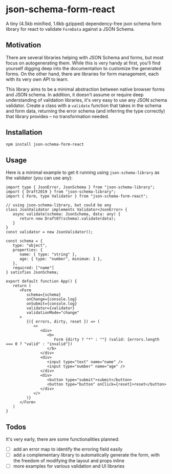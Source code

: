 # json-schema-form-react

A tiny (4.5kb minified, 1.6kb gzipped) dependency-free json schema form library for react to validate `FormData` against a JSON Schema. 

## Motivation
There are several libraries helping with JSON Schema and forms, but most focus on autogenerating them. While this is very handy at first, you'll find yourself digging deep into the documentation to customize the generated forms. On the other hand, there are libraries for form management, each with its very own API to learn.

This library aims to be a minimal abstraction between native browser forms and JSON schema. In addition, it doesn't assume or require deep understanding of validation libraries, it's very easy to use any JSON schema validator. Create a class with a `validate` function that takes in the schema and form data, returning the error schema (and inferring the type correctly) that library provides – no transformation needed.

## Installation

```bash
npm install json-schema-form-react
```

## Usage
Here is a minimal example to get it running using `json-schema-library` as the validator (you can use any):

```tsx
import type { JsonError, JsonSchema } from "json-schema-library";
import { Draft2019 } from "json-schema-library";
import { Form, type Validator } from "json-schema-form-react"; 

// using json-schema-library, but could be any
class JsonValidator implements Validator<JsonError> {
   async validate(schema: JsonSchema, data: any) {
      return new Draft07(schema).validate(data);
   }
}
const validator = new JsonValidator();

const schema = {
   type: "object",
   properties: {
      name: { type: "string" },
      age: { type: "number", minimum: 1 },
   },
   required: ["name"]
} satisfies JsonSchema;

export default function App() {
   return (
      <Form
         schema={schema}
         onChange={console.log}
         onSubmit={console.log}
         validator={validator}
         validationMode="change"
      >
         {({ errors, dirty, reset }) => (
            <>
               <div>
                  <b>
                     Form {dirty ? "*" : ""} (valid: {errors.length === 0 ? "valid" : "invalid"})
                  </b>
               </div>
               <div>
                  <input type="text" name="name" />
                  <input type="number" name="age" />
               </div>
               <div>
                  <button type="submit">submit</button>
                  <button type="button" onClick={reset}>reset</button>
               </div>
            </>
         )}
      </Form>
   )
}
```

## Todos
It's very early, there are some functionalities planned:
- [ ] add an error map to identify the erroring field easily
- [ ] add a complementary library to automatically generate the form, with the freedom of modifying the layout and props inline
- [ ] more examples for various validation and UI libraries
